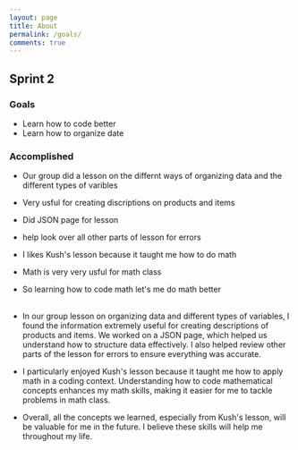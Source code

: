 ```yaml
---
layout: page
title: About
permalink: /goals/
comments: true
---
```


## Sprint 2

### Goals
* Learn how to code better
* Learn how to organize date

### Accomplished
* Our group did a lesson on the differnt ways of organizing data and the different types of varibles
* Very usful for creating discriptions on products and items
* Did JSON page for lesson
* help look over all other parts of lesson for errors
* I likes Kush's lesson because it taught me how to do math
* Math is very very usful for math class 
* So learning how to code math let's me do math better
<br/> <br/>
* In our group lesson on organizing data and different types of variables, I found the information extremely useful for creating descriptions of products and items. We worked on a JSON page, which helped us understand how to structure data effectively. I also helped review other parts of the lesson for errors to ensure everything was accurate.

* I particularly enjoyed Kush's lesson because it taught me how to apply math in a coding context. Understanding how to code mathematical concepts enhances my math skills, making it easier for me to tackle problems in math class.

* Overall, all the concepts we learned, especially from Kush's lesson, will be valuable for me in the future. I believe these skills will help me throughout my life.
